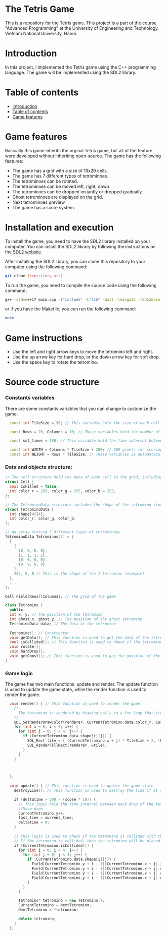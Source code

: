 The Tetris Game
========

This is a repository for the Tetris game. This project is a part of the course "Advanced Programming" at the University of Engineering and Technology, Vietnam National University, Hanoi.

# Introduction

In this project, I implemented the Tetris game using the C++ programming language. The game will be implemented using the SDL2 library.

# Table of contents

- [Introduction](#introduction)
- [Table of contents](#table-of-contents)
- [Game features](#game-features)

# Game features 

Basically this game inherits the orginal Tetris game, but all of the feature were developed without inheriting open-source. The game has the following features:

- The game has a grid with a size of 10x20 cells.
- The game has 7 different types of tetrominoes.
- The tetrominoes can be rotated.
- The tetrominoes can be moved left, right, down.
- The tetrominoes can be dropped instantly or dropped gradually.
- Ghost tetrominoes are displayed on the grid.
- Next tetrominoes preview
- The game has a score system.

# Installation and execution

To install the game, you need to have the SDL2 library installed on your computer. You can install the SDL2 library by following the instructions on the [SDL2 website](https://www.libsdl.org/download-2.0.php).

After installing the SDL2 library, you can clone this repository to your computer using the following command:

```bash
git clone [repository_url]
```

To run the game, you need to compile the source code using the following command:

```bash
g++ -std=c++17 main.cpp -I"include" -L"lib" -Wall -lmingw32 -lSDL2main -lSDL2 -lSDL2_ttf -o main
```

or if you have the Makefile, you can run the following command:

```bash
make
```


# Game instructions

- Use the left and right arrow keys to move the tetromino left and right.
- Use the up arrow key for hard drop, or the down arrow key for soft drop.
- Use the space key to rotate the tetromino.

# Source code structure

### Constants variables
There are some constants variables that you can change to customize the game:

```cpp
  const int TileSize = 30; // This variable hold the size of each cell in the grid (pixel)

  const Rows = 20, Columns = 10; // These variables hold the number of rows and columns in the grid (for my game, it is 20x10)

  const set_times = 700; // This variable hold the time interval between each drop of the tetromino (milisecond)

  const int WIDTH = Columns * TileSize + 200; // 200 pixels for scoring display
  const int HEIGHT = Rows * TileSize; // These variables is automatically calculated based on the number of rows and columns
  ```


  ### Data and objects structure:

  ```cpp
  // The cell structure hold the data of each cell in the grid, including the color of the cell and whether the cell is filled or not
  struct Cell {
    bool isFilled = false;
    int color_r = 255, color_g = 255, color_b = 255;
  };

  // The TetrominoData structure includes the shape of the tetromino stored in a 4x4 matrix, and the color of the tetromino
  struct TetrominoData {
    int shape[4][4];
    int color_r, color_g, color_b;
  };

  // An array storing 7 different types of tetrominoes
  TetrominoData Tetrominos[7] = {
    {
      {
        {0, 0, 0, 0},
        {1, 1, 1, 1},
        {0, 0, 0, 0},
        {0, 0, 0, 0}
      },
      255, 0, 0 // This is the shape of the I tetromino (example)
    },
    ...
  };

  Cell Field[Rows][Columns]; // The grid of the game

  class Tetromino {
    public:
    int x, y; // The position of the tetromino
    int ghost_x, ghost_y; // The position of the ghost tetromino
    TetrominoData data; // The data of the tetromino
    
    Tetromino(); // Constructor
    void getData(); // This function is used to get the data of the tetromino randomly
    bool isCollided(); // This function is used to check if the tetromino is collided with the grid or other tetrominoes
    void rotate();
    void hardDrop();
    void getGhost(); // This function is used to get the position of the ghost tetromino
}
```
### Game logic

The game has two main functions: update and render. The update function is used to update the game state, while the render function is used to render the game.

```cpp
  void render() { // This function is used to render the game
    /* 
      The tetromino is rendered by drawing cells in a for loop that iterates through the 4x4 matrix of the tetromino data. The same is done for the ghost tetromino.
    */
    SDL_SetRenderDrawColor(renderer, CurrentTetromino.data.color_r, CurrentTetromino.data.color_g, CurrentTetromino.data.color_b, 255);
    for (int i = 0; i < 4; i++) {
      for (int j = 0; j < 4; j++) {
        if (CurrentTetromino.data.shape[i][j]) {
          SDL_Rect tile = { (CurrentTetromino.x + j) * TileSize + 2, (CurrentTetromino.y + i) * TileSize + 2, TileSize - 4, TileSize - 4 };
          SDL_RenderFillRect(renderer, &tile);
        }
      }
    }



  };  
  
  void update() { // This function is used to update the game state
    destroyLine(); // This function is used to destroy the line if it is full, the logic behind is to check the grid rows if it is full, then destroy it and move the above rows down (for more detail, please check the source code)

    if (deltatime > 500 - (score * 10)) {
      // This logic hold the time interval between each drop of the tetromino, the interval will be decreased based on the score (decreased by 10 milisecond for each score)
      //Move down
      CurrentTetromino.y++;
      last_time = current_time;
      deltatime = 0;
    } 
    
    // This logic is used to check if the tetromino is collided with the grid or other tetrominoes
    // If the tetromino is collided, then the tetromino will be placed on the grid (update cells data based on tetromino data) and a new tetromino will be generated
    if (CurrentTetromino.isCollided()) {
      for (int i = 0; i < 4; i++) {
        for (int j = 0; j < 4; j++) {
          if (CurrentTetromino.data.shape[i][j]) {
            Field[CurrentTetromino.y + i - 1][CurrentTetromino.x + j].isFilled = true;
            Field[CurrentTetromino.y + i - 1][CurrentTetromino.x + j].color_r = CurrentTetromino.data.color_r;
            Field[CurrentTetromino.y + i - 1][CurrentTetromino.x + j].color_g = CurrentTetromino.data.color_g;
            Field[CurrentTetromino.y + i - 1][CurrentTetromino.x + j].color_b = CurrentTetromino.data.color_b;
          }
        }
      }

      Tetromino* tetromino = new Tetromino();
      CurrentTetromino = NextTetromino;
      NextTetromino = *tetromino;

      delete tetromino;
    }
  }; 
```